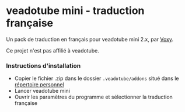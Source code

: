 # veadotube mini - traduction française

Un pack de traduction en français pour veadotube mini 2.x, par [Voxy](https://www.voxy.space/).

Ce projet n'est pas affilié à veadotube.

### Instructions d'installation

- Copier le fichier .zip dans le dossier `.veadotube/addons` situé dans le [répertoire personnel](https://fr.wikipedia.org/wiki/R%C3%A9pertoire_personnel)
- Lancer veadotube mini
- Ouvrir les paramètres du programme et sélectionner la traduction française

